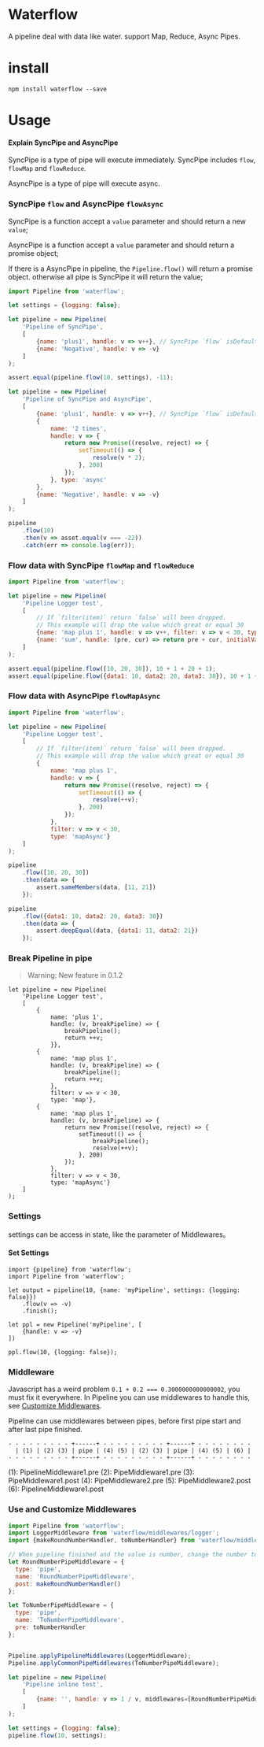 # Waterflow

A pipeline deal with data like water. support Map, Reduce, Async Pipes.


# install

```
npm install waterflow --save
```

# Usage

#### Explain SyncPipe and AsyncPipe

SyncPipe is a type of pipe will execute immediately. SyncPipe includes `flow`, `flowMap` and `flowReduce`.

AsyncPipe is a type of pipe will execute async.

### SyncPipe `flow` and AsyncPipe `flowAsync`

SyncPipe is a function accept a `value` parameter and should return a new `value`;

AsyncPipe is a function accept a `value` parameter and should return a promise object;

If there is a AsyncPipe in pipeline, the `Pipeline.flow()` will return a promise object. otherwise all pipe is SyncPipe it will return the value;

```javascript
import Pipeline from 'waterflow';

let settings = {logging: false};

let pipeline = new Pipeline(
    'Pipeline of SyncPipe',
    [
        {name: 'plus1', handle: v => v++}, // SyncPipe `flow` isDefault
        {name: 'Negative', handle: v => -v}
    ]
);

assert.equal(pipeline.flow(10, settings), -11);

let pipeline = new Pipeline(
    'Pipeline of SyncPipe and AsyncPipe',
    [
        {name: 'plus1', handle: v => v++}, // SyncPipe `flow` isDefault
        {
            name: '2 times',
            handle: v => {
                return new Promise((resolve, reject) => {
                    setTimeout(() => {
                        resolve(v * 2);
                    }, 200)
                });
            }, type: 'async'
        },
        {name: 'Negative', handle: v => -v}
    ]
);

pipeline
    .flow(10)
    .then(v => asset.equal(v === -22))
    .catch(err => console.log(err));
```

### <a name="sync-pipe-map-reduce">Flow data with SyncPipe `flowMap` and `flowReduce`</a>

```javascript
import Pipeline from 'waterflow';

let pipeline = new Pipeline(
    'Pipeline Logger test',
    [
        // If `filter(item)` return `false` will been dropped.
        // This example will drop the value which great or equal 30
        {name: 'map plus 1', handle: v => v++, filter: v => v < 30, type: 'map'},
        {name: 'sum', handle: (pre, cur) => return pre + cur, initialValue: 0, type: 'reduce'}
    ]
);

assert.equal(pipeline.flow([10, 20, 30]), 10 + 1 + 20 + 1);
assert.equal(pipeline.flow({data1: 10, data2: 20, data3: 30}), 10 + 1 + 20 + 1);

```

### <a name="async-pipe">Flow data with AsyncPipe `flowMapAsync`</a>

```javascript
import Pipeline from 'waterflow';

let pipeline = new Pipeline(
    'Pipeline Logger test',
    [
        // If `filter(item)` return `false` will been dropped.
        // This example will drop the value which great or equal 30
        {
            name: 'map plus 1',
            handle: v => {
                return new Promise((resolve, reject) => {
                    setTimeout(() => {
                        resolve(++v);
                    }, 200)
                });
            },
            filter: v => v < 30,
            type: 'mapAsync'}
    ]
);

pipeline
    .flow([10, 20, 30])
    .then(data => {
        assert.sameMembers(data, [11, 21])
    });

pipeline
    .flow({data1: 10, data2: 20, data3: 30})
    .then(data => {
        assert.deepEqual(data, {data1: 11, data2: 21})
    });
```

### <a name="break-pipeline">Break Pipeline in pipe</a>

> Warning: New feature in 0.1.2

```
let pipeline = new Pipeline(
    'Pipeline Logger test',
    [
        {
            name: 'plus 1',
            handle: (v, breakPipeline) => {
                breakPipeline();
                return ++v;
            }},
        {
            name: 'map plus 1',
            handle: (v, breakPipeline) => {
                breakPipeline();
                return ++v;
            },
            filter: v => v < 30,
            type: 'map'},
        {
            name: 'map plus 1',
            handle: (v, breakPipeline) => {
                return new Promise((resolve, reject) => {
                    setTimeout(() => {
                        breakPipeline();
                        resolve(++v);
                    }, 200)
                });
            },
            filter: v => v < 30,
            type: 'mapAsync'}
    ]
);
```
### <a name="settings">Settings</a>
settings can be access in state, like the parameter of Middlewares。


#### Set Settings

```
import {pipeline} from 'waterflow';
import Pipeline from 'waterflow';

let output = pipeline(10, {name: 'myPipeline', settings: {logging: false}})
    .flow(v => -v)
    .finish();

let ppl = new Pipeline('myPipeline', [
    {handle: v => -v}
])

ppl.flow(10, {logging: false});
```

### <a name="middleware">Middleware</a>

Javascript has a weird problem `0.1 + 0.2 === 0.3000000000000002`, you must fix it everywhere.
In Pipeline you can use middlewares to handle this, see [Customize Middlewares](#customize-middlewares).

Pipeline can use middlewares between pipes, before first pipe start and after last pipe finished.

```
- - - - - - - - - +------+ - - - - - - - - - +------+ - - - - - - - -
  | (1) | (2) (3) | pipe | (4) (5) | (2) (3) | pipe | (4) (5) | (6) |
- - - - - - - - - +------+ - - - - - - - - - +------+ - - - - - - - -
```

(1): PipelineMiddleware1.pre
(2): PipeMiddleware1.pre
(3): PipeMiddleware1.post
(4): PipeMiddleware2.pre
(5): PipeMiddleware2.post
(6): PipelineMiddleware1.post

### <a name="customize-middlewares">Use and Customize Middlewares</a>

```javascript
import Pipeline from 'waterflow';
import LoggerMiddleware from 'waterflow/middlewares/logger';
import {makeRoundNumberHandler, toNumberHandler} from 'waterflow/middlewares/number';

// When pipeline finished and the value is number, change the number to
let RoundNumberPipeMiddleware = {
  type: 'pipe',
  name: 'RoundNumberPipeMiddleware',
  post: makeRoundNumberHandler()
};

let ToNumberPipeMiddleware = {
  type: 'pipe',
  name: 'ToNumberPipeMiddleware',
  pre: toNumberHandler
};


Pipeline.applyPipelineMiddlewares(LoggerMiddleware);
Pipeline.applyCommonPipeMiddlewares(ToNumberPipeMiddleware);

let pipeline = new Pipeline(
    'Pipeline inline test',
    [
        {name: '', handle: v => 1 / v, middlewares=[RoundNumberPipeMiddleware]},
    ]
);

let settings = {logging: false};
pipeline.flow(10, settings);
```
